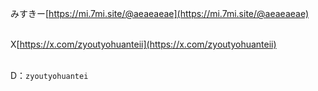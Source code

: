 みすきー[https://mi.7mi.site/@aeaeaeae](https://mi.7mi.site/@aeaeaeae)<br><br>

X[https://x.com/zyoutyohuanteii](https://x.com/zyoutyohuanteii)<br><br>

D：``zyoutyohuantei``
